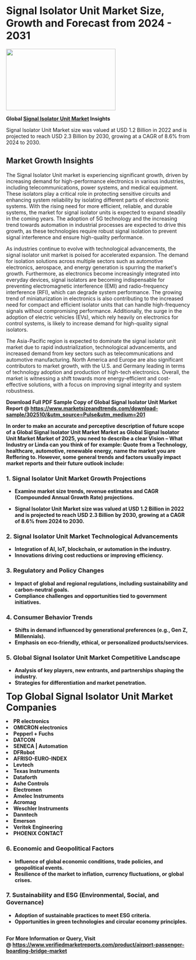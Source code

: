 <H1>Signal Isolator Unit Market Size, Growth and Forecast from 2024 - 2031</H1><img class="aligncenter size-medium wp-image-584254" src="https://thirdeyenews.in/wp-content/uploads/2024/09/Global-Market-Research-300x168.jpeg" alt="" width="300" height="168" /><p><strong>Global&nbsp;<a href="https://www.marketsizeandtrends.com/download-sample/302510/&amp;utm_source=Pulse&amp;utm_medium=201">Signal Isolator Unit Market</a> Insights</strong></p><p>Signal Isolator Unit Market size was valued at USD 1.2 Billion in 2022 and is projected to reach USD 2.3 Billion by 2030, growing at a CAGR of 8.6% from 2024 to 2030.</p><p><h2>Market Growth Insights</h2> <p>The Signal Isolator Unit market is experiencing significant growth, driven by increasing demand for high-performance electronics in various industries, including telecommunications, power systems, and medical equipment. These isolators play a critical role in protecting sensitive circuits and enhancing system reliability by isolating different parts of electronic systems. With the rising need for more efficient, reliable, and durable systems, the market for signal isolator units is expected to expand steadily in the coming years. The adoption of 5G technology and the increasing trend towards automation in industrial processes are expected to drive this growth, as these technologies require robust signal isolation to prevent signal interference and ensure high-quality performance.</p> <p><strong></strong></p> <p>As industries continue to evolve with technological advancements, the signal isolator unit market is poised for accelerated expansion. The demand for isolation solutions across multiple sectors such as automotive electronics, aerospace, and energy generation is spurring the market's growth. Furthermore, as electronics become increasingly integrated into everyday devices, signal isolators are becoming indispensable for preventing electromagnetic interference (EMI) and radio-frequency interference (RFI), which can degrade system performance. The growing trend of miniaturization in electronics is also contributing to the increased need for compact and efficient isolator units that can handle high-frequency signals without compromising performance. Additionally, the surge in the adoption of electric vehicles (EVs), which rely heavily on electronics for control systems, is likely to increase demand for high-quality signal isolators.</p> <p>The Asia-Pacific region is expected to dominate the signal isolator unit market due to rapid industrialization, technological advancements, and increased demand from key sectors such as telecommunications and automotive manufacturing. North America and Europe are also significant contributors to market growth, with the U.S. and Germany leading in terms of technology adoption and production of high-tech electronics. Overall, the market is witnessing a shift towards more energy-efficient and cost-effective solutions, with a focus on improving signal integrity and system robustness.</p> <p><strong></p><p><span class=""><strong>Download Full PDF Sample Copy of Global Signal Isolator Unit Market Report</strong> @ <a href="https://www.marketsizeandtrends.com/download-sample/302510/&amp;utm_source=Pulse&amp;utm_medium=201" target="_blank">https://www.marketsizeandtrends.com/download-sample/302510/&amp;utm_source=Pulse&amp;utm_medium=201</a></span></p><p>In order to make an accurate and perceptive description of future scope of a Global&nbsp;Signal Isolator Unit Market Market as Global&nbsp;Signal Isolator Unit Market Market of 2025, you need to describe a clear Vision &ndash; What Industry or Linda can you think of for example: Quote from a Technology, healthcare, automotive, renewable energy, name the market you are Reffering to. However, some general trends and factors usually impact market reports and their future outlook include:</p><h3>1.&nbsp;<strong>Signal Isolator Unit Market Growth Projections</strong></h3><ul><li>Examine market size trends, revenue estimates and CAGR (Compounded Annual Growth Rate) projections.</li><li><p>Signal Isolator Unit Market size was valued at USD 1.2 Billion in 2022 and is projected to reach USD 2.3 Billion by 2030, growing at a CAGR of 8.6% from 2024 to 2030.</p></li></ul><h3>2.&nbsp;<strong>Signal Isolator Unit Market Technological Advancements</strong></h3><ul><li>Integration of AI, IoT, blockchain, or automation in the industry.</li><li>Innovations driving cost reductions or improving efficiency.</li></ul><h3>3.&nbsp;<strong>Regulatory and Policy Changes</strong></h3><ul><li>Impact of global and regional regulations, including sustainability and carbon-neutral goals.</li><li>Compliance challenges and opportunities tied to government initiatives.</li></ul><h3>4.&nbsp;<strong>Consumer Behavior Trends</strong></h3><ul><li>Shifts in demand influenced by generational preferences (e.g., Gen Z, Millennials).</li><li>Emphasis on eco-friendly, ethical, or personalized products/services.</li></ul><h3>5.&nbsp;<strong>Global Signal Isolator Unit Market Competitive Landscape</strong></h3><ul><li>Analysis of key players, new entrants, and partnerships shaping the industry.</li><li>Strategies for differentiation and market penetration.</li></ul><p data-pm-slice="1 1 []"><span style="color: inherit; font-family: inherit; font-size: 25px;">Top Global Signal Isolator Unit Market Companies</span></p><div class="" data-test-id=""><p><li>PR electronics</li><li> OMICRON electronics</li><li> Pepperl + Fuchs</li><li> DATCON</li><li> SENECA | Automation</li><li> DFRobot</li><li> AFRISO-EURO-INDEX</li><li> Levtech</li><li> Texas Instruments</li><li> Dataforth</li><li> Ashe Controls</li><li> Electromen</li><li> Amelec Instruments</li><li> Acromag</li><li> Weschler Instruments</li><li> Danntech</li><li> Emerson</li><li> Veritek Engineering</li><li> PHOENIX CONTACT</li></p></div><h3>6.&nbsp;<strong>Economic and Geopolitical Factors</strong></h3><ul><li>Influence of global economic conditions, trade policies, and geopolitical events.</li><li>Resilience of the market to inflation, currency fluctuations, or global crises.</li></ul><h3>7.&nbsp;<strong>Sustainability and ESG (Environmental, Social, and Governance)</strong></h3><ul><li>Adoption of sustainable practices to meet ESG criteria.</li><li>Opportunities in green technologies and circular economy principles.</li></ul><h2><strong style="font-size: 14px;">For More Information or Query, Visit @&nbsp;</strong><a style="background-color: #ffffff; font-size: 14px;" href="https://www.marketsizeandtrends.com/report/signal-isolator-unit-market/" target="_blank">https://www.verifiedmarketreports.com/product/airport-passenger-boarding-bridge-market</a></h2>
